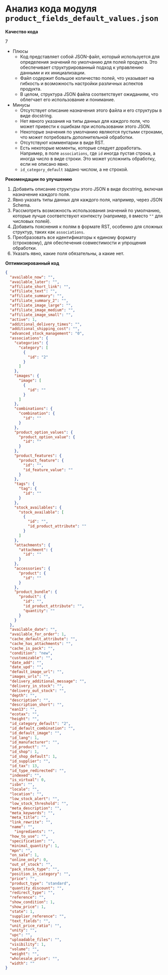 # Анализ кода модуля `product_fields_default_values.json`

**Качество кода**

7
- Плюсы
    - Код представляет собой JSON-файл, который используется для определения значений по умолчанию для полей продукта. Это обеспечивает структурированный подход к управлению данными и их инициализации.
    - Файл содержит большое количество полей, что указывает на гибкость и возможность настройки различных аспектов продукта.
    - В целом, структура JSON файла соответствует ожиданиям, что облегчает его использование и понимание.
- Минусы
    - Отсутствует описание назначения этого файла и его структуры в виде docstring.
    - Нет явного указания на типы данных для каждого поля, что может привести к ошибкам при использовании этого JSON.
    - Некоторые значения по умолчанию являются пустыми строками, что может потребовать дополнительной обработки.
    - Отсутствуют комментарии в виде RST.
    - Есть некоторые моменты, которые следует доработать. Например, в поле `associations`, где `id` иногда пустая строка, а иногда число в виде строки. Это может усложнить обработку, если не описано явно.
    - `id_category_default` задано числом, а не строкой.

**Рекомендации по улучшению**

1.  Добавить описание структуры этого JSON в виде docstring, включая назначение каждого поля.
2.  Явно указать типы данных для каждого поля, например, через JSON Schema.
3.  Рассмотреть возможность использования значений по умолчанию, которые лучше соответствуют контексту (например, `0` вместо `""` для числовых полей).
4.  Добавить пояснения к полям в формате RST, особенно для сложных структур, таких как `associations`.
5.  Преобразовать все идентификаторы к единому формату (строковому), для обеспечения совместимости и упрощения обработки.
6.  Указать явно, какие поля обязательны, а какие нет.

**Оптимизированный код**

```json
{
  "available_now": "",
  "available_later": "",
  "affiliate_short_link": "",
  "affiliate_text": "",
  "affiliate_summary": "",
  "affiliate_summary_2": "",
  "affiliate_image_large": "",
  "affiliate_image_medium": "",
  "affiliate_image_small": "",
  "active": 1,
  "additional_delivery_times": "",
  "additional_shipping_cost": "",
  "advanced_stock_management": "0",
  "associations": {
    "categories": {
      "category": [
        {
          "id": "2"
        }
      ]
    },
    "images": {
      "image": [
        {
          "id": ""
        }
      ]
    },
    "combinations": {
      "combination": {
        "id": ""
      }
    },
    "product_option_values": {
      "product_option_value": {
        "id": ""
      }
    },
    "product_features": {
      "product_feature": {
        "id": "",
        "id_feature_value": ""
      }
    },
    "tags": {
      "tag": {
        "id": ""
      }
    },
    "stock_availables": {
      "stock_available": [
        {
          "id": "",
          "id_product_attribute": ""
        }
      ]
    },
    "attachments": {
      "attachment": {
        "id": ""
      }
    },
    "accessories": {
      "product": {
        "id": ""
      }
    },
    "product_bundle": {
      "product": {
        "id": "",
        "id_product_attribute": "",
        "quantity": ""
      }
    }
  },
  "available_date": "",
  "available_for_order": 1,
  "cache_default_attribute": "",
  "cache_has_attachments": "",
  "cache_is_pack": "",
  "condition": "new",
  "customizable": "",
  "date_add": "",
  "date_upd": "",
  "default_image_url": "",
  "images_urls": "",
  "delivery_additional_message": "",
  "delivery_in_stock": "",
  "delivery_out_stock": "",
  "depth": "",
  "description": "",
  "description_short": "",
  "ean13": "",
  "ecotax": "",
  "height": "",
  "id_category_default": "2",
  "id_default_combination": "",
  "id_default_image": "",
  "id_lang": 1,
  "id_manufacturer": "",
  "id_product": "",
  "id_shop": 1,
  "id_shop_default": 1,
  "id_supplier": "",
  "id_tax": 13,
  "id_type_redirected": "",
  "indexed": "",
  "is_virtual": 0,
  "isbn": "",
  "locale": "",
  "location": "",
  "low_stock_alert": "",
  "low_stock_threshold": "",
  "meta_description": "",
  "meta_keywords": "",
  "meta_title": "",
  "link_rewrite": "",
  "name": "",
    "ingredients": "",
  "how_to_use": "",
  "specification": "",
  "minimal_quantity": 1,
  "mpn": "",
  "on_sale": 1,
  "online_only": 0,
  "out_of_stock": "",
  "pack_stock_type": "",
  "position_in_category": "",
  "price": "",
  "product_type": "standard",
  "quantity_discount": "",
  "redirect_type": "",
  "reference": "",
  "show_condition": 1,
  "show_price": 1,
  "state": 1,
  "supplier_reference": "",
  "text_fields": "",
  "unit_price_ratio": "",
  "unity": "",
  "upc": "",
  "uploadable_files": "",
  "visibility": 1,
  "volume": "",
  "weight": "",
  "wholesale_price": "",
  "width": ""
}
```
